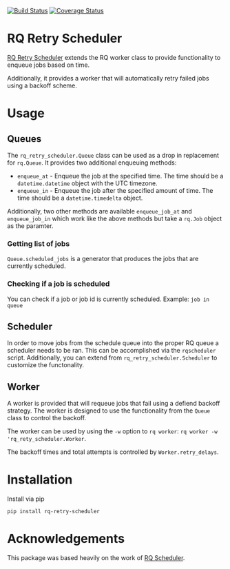 [![Build Status](https://travis-ci.org/mikemill/rq_retry_scheduler.svg?branch=master)](https://travis-ci.org/mikemill/rq_retry_scheduler)
[![Coverage Status](https://coveralls.io/repos/github/mikemill/rq_retry_scheduler/badge.svg?branch=master)](https://coveralls.io/github/mikemill/rq_retry_scheduler?branch=master)

# RQ Retry Scheduler

[RQ Retry Scheduler](https://github.com/mikemill/rq_retry_scheduler) extends the RQ worker class to provide functionality to enqueue jobs based on time.

Additionally, it provides a worker that will automatically retry failed jobs using a backoff scheme.

# Usage

## Queues

The `rq_retry_scheduler.Queue` class can be used as a drop in replacement for `rq.Queue`.  It provides two additional enqueuing methods:

* `enqueue_at` - Enqueue the job at the specified time.  The time should be a `datetime.datetime` object with the UTC timezone.
* `enqueue_in` - Enqueue the job after the specified amount of time.  The time should be a `datetime.timedelta` object.

Additionally, two other methods are available `enqueue_job_at` and `enqueue_job_in` which work like the above methods but take a `rq.Job` object as the paramter.

### Getting list of jobs

`Queue.scheduled_jobs` is a generator that produces the jobs that are currently scheduled.

### Checking if a job is scheduled

You can check if a job or job id is currently scheduled.  Example: `job in queue`

## Scheduler

In order to move jobs from the schedule queue into the proper RQ queue a scheduler needs to be ran.
This can be accomplished via the `rqscheduler` script.  Additionally, you can extend from `rq_retry_scheduler.Scheduler` to customize the functonality.

## Worker

A worker is provided that will requeue jobs that fail using a defiend backoff strategy.
The worker is designed to use the functionality from the `Queue` class to control the backoff.

The worker can be used by using the `-w` option to `rq worker`: `rq worker -w 'rq_rety_scheduler.Worker`.

The backoff times and total attempts is controlled by `Worker.retry_delays`.


# Installation

Install via pip

```
pip install rq-retry-scheduler
```


# Acknowledgements

This package was based heavily on the work of [RQ Scheduler](https://github.com/ui/rq-scheduler).
